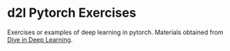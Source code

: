 # d2l Pytorch Exercises
Exercises or examples of deep learning in pytorch. Materials obtained from [Dive in Deep Learning](https://d2l.ai/).